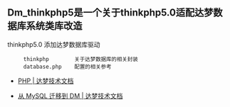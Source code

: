 ## Dm_thinkphp5是一个关于thinkphp5.0适配达梦数据库系统类库改造

thinkphp5.0 添加达梦数据库驱动

         thinkphp        关于达梦数据库的相关封装
         database.php    配置的相关参考

- [PHP | 达梦技术文档](https://eco.dameng.com/document/dm/zh-cn/faq/faq-php.html)

- [从 MySQL 迁移到 DM | 达梦技术文档](https://eco.dameng.com/document/dm/zh-cn/faq/faq-mysql-dm8-migrate.html)


